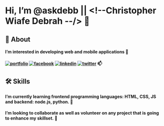 # Hi, I’m @askdebb || <!--Christopher Wiafe Debrah --/> 👋 

## 🚀 About
#### I’m interested in developing web and mobile applications 👀
#### [![portfolio](https://img.shields.io/badge/my_portfolio-000?style=for-the-badge&logo=ko-fi&logoColor=white)](https://HTML-CSS-Fundamentals-My-Portfolio.askdebb.repl.co) [![facebook](https://img.shields.io/badge/facebook-1DA1F2?style=for-the-badge&logo=facebook&logoColor=white)](https://web.facebook.com/tsanganiu/) [![linkedin](https://img.shields.io/badge/linkedin-0A66C2?style=for-the-badge&logo=linkedin&logoColor=white)](https://www.linkedin.com/in/askdebb/) [![twitter](https://img.shields.io/badge/twitter-1DA1F2?style=for-the-badge&logo=twitter&logoColor=white)](https://twitter.com/askdebb_)  📫 


## 🛠 Skills
#### I’m currently learning frontend programming languages: HTML, CSS, JS and backend: node.js, python.  🌱
#### I’m looking to collaborate as well as volunteer on any project that is going to enhance my skillset. 💞️ 

<!---
askdebb/askdebb is a ✨ special ✨ repository because its `README.md` (this file) appears on your GitHub profile.
You can click the Preview link to take a look at your changes.
--->
